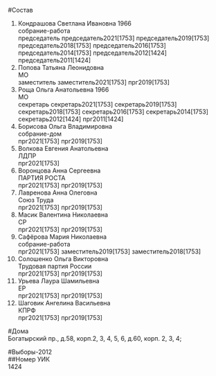 #Состав  
1. Кондрашова Светлана Ивановна 1966  
    собрание-работа  
    председатель председатель2021[1753] председатель2019[1753] председатель2018[1753] председатель2016[1753] председатель2014[1753] председатель2012[1424] председатель2011[1424]  
2. Попова Татьяна Леонидовна  
    МО  
    заместитель заместитель2021[1753] прг2019[1753]  
3. Роща Ольга Анатольевна 1966  
    МО  
    секретарь секретарь2021[1753] секретарь2019[1753] секретарь2018[1753] секретарь2016[1753] секретарь2014[1753] секретарь2012[1424] прг2011[1424]  
4. Борисова Ольга Владимировна  
    собрание-дом  
    прг2021[1753] прг2019[1753]  
5. Волкова Евгения Анатольевна  
    ЛДПР  
    прг2021[1753]  
6. Воронцова Анна Сергеевна  
    ПАРТИЯ РОСТА  
    прг2021[1753] прг2019[1753]  
7. Лавренова Анна Олеговна  
    Союз Труда  
    прг2021[1753] прг2019[1753]  
8. Масик Валентина Николаевна  
    СР  
    прг2021[1753] прг2019[1753]  
9. Сафёрова Мария Николаевна  
    собрание-работа  
    прг2021[1753] заместитель2019[1753] заместитель2018[1753]  
10. Солошенко Ольга Викторовна  
    Трудовая партия России  
    прг2021[1753] прг2019[1753]  
11. Урьева Лаура Шамильевна  
    ЕР  
    прг2021[1753] прг2019[1753]  
12. Шаговик Ангелина Васильевна  
    КПРФ  
    прг2021[1753] прг2019[1753]  

#Дома  
Богатырский пр., д.58, корп.2, 3, 4, 5, 6, д.60, корп. 2, 3, 4;  
  
#Выборы-2012  
##Номер УИК  
1424  
